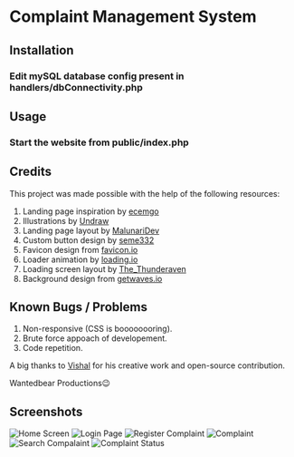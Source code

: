# Complaint Management System

## Installation

<h3>Edit mySQL database config present in handlers/dbConnectivity.php</h3>

## Usage

<h3>Start the website from public/index.php</h3>

## Credits

This project was made possible with the help of the following resources:

1. Landing page inspiration by [ecemgo](https://codepen.io/ecemgo/pen/KKbvGvg)
2. Illustrations by [Undraw](https://undraw.co/search)
3. Landing page layout by [MalunariDev](https://codepen.io/MalunariDev/pen/YzOWeve)
4. Custom button design by [seme332](https://codepen.io/seme332/pen/reJOwo)
5. Favicon design from [favicon.io](https://favicon.io/emoji-favicons/)
6. Loader animation by [loading.io](https://loading.io/)
7. Loading screen layout by [The_Thunderaven](https://codepen.io/The_Thunderaven/pen/rNeWemK)
8. Background design from [getwaves.io](https://getwaves.io/)

## Known Bugs / Problems
1. Non-responsive (CSS is boooooooring).
2. Brute force appoach of developement.
3. Code repetition.

A big thanks to [Vishal](https://github.com/vishalparmar3542) for his creative work and open-source contribution.

Wantedbear Productions😉

## Screenshots

![Home Screen](https://github.com/wantedbear007/Complaint-Management-PHP/blob/main/Screenshots/home.png)
![Login Page](https://github.com/wantedbear007/Complaint-Management-PHP/blob/main/Screenshots/login.png)
![Register Complaint](https://github.com/wantedbear007/Complaint-Management-PHP/blob/main/Screenshots/register.png)
![Complaint](https://github.com/wantedbear007/Complaint-Management-PHP/blob/main/Screenshots/adminHome.png)
![Search Compalaint](https://github.com/wantedbear007/Complaint-Management-PHP/blob/main/Screenshots/search.png)
![Complaint Status](https://github.com/wantedbear007/Complaint-Management-PHP/blob/main/Screenshots/status.png)



